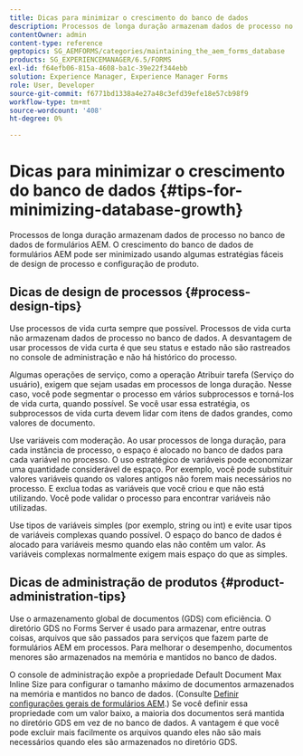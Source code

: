 ```yaml
---
title: Dicas para minimizar o crescimento do banco de dados
description: Processos de longa duração armazenam dados de processo no banco de dados de formulários AEM. O crescimento do banco de dados de formulários AEM pode ser minimizado usando algumas estratégias fáceis de design de processo e configuração de produto.
contentOwner: admin
content-type: reference
geptopics: SG_AEMFORMS/categories/maintaining_the_aem_forms_database
products: SG_EXPERIENCEMANAGER/6.5/FORMS
exl-id: f64efb06-815a-4608-ba1c-39e22f344ebb
solution: Experience Manager, Experience Manager Forms
role: User, Developer
source-git-commit: f6771bd1338a4e27a48c3efd39efe18e57cb98f9
workflow-type: tm+mt
source-wordcount: '408'
ht-degree: 0%

---
```


# Dicas para minimizar o crescimento do banco de dados {#tips-for-minimizing-database-growth}

Processos de longa duração armazenam dados de processo no banco de dados de formulários AEM. O crescimento do banco de dados de formulários AEM pode ser minimizado usando algumas estratégias fáceis de design de processo e configuração de produto.

## Dicas de design de processos {#process-design-tips}

Use processos de vida curta sempre que possível. Processos de vida curta não armazenam dados de processo no banco de dados. A desvantagem de usar processos de vida curta é que seu status e estado não são rastreados no console de administração e não há histórico do processo.

Algumas operações de serviço, como a operação Atribuir tarefa (Serviço do usuário), exigem que sejam usadas em processos de longa duração. Nesse caso, você pode segmentar o processo em vários subprocessos e torná-los de vida curta, quando possível. Se você usar essa estratégia, os subprocessos de vida curta devem lidar com itens de dados grandes, como valores de documento.

Use variáveis com moderação. Ao usar processos de longa duração, para cada instância de processo, o espaço é alocado no banco de dados para cada variável no processo. O uso estratégico de variáveis pode economizar uma quantidade considerável de espaço. Por exemplo, você pode substituir valores variáveis quando os valores antigos não forem mais necessários no processo. E exclua todas as variáveis que você criou e que não está utilizando. Você pode validar o processo para encontrar variáveis não utilizadas.

Use tipos de variáveis simples (por exemplo, string ou int) e evite usar tipos de variáveis complexas quando possível. O espaço do banco de dados é alocado para variáveis mesmo quando elas não contêm um valor. As variáveis complexas normalmente exigem mais espaço do que as simples.

## Dicas de administração de produtos {#product-administration-tips}

Use o armazenamento global de documentos (GDS) com eficiência. O diretório GDS no Forms Server é usado para armazenar, entre outras coisas, arquivos que são passados para serviços que fazem parte de formulários AEM em processos. Para melhorar o desempenho, documentos menores são armazenados na memória e mantidos no banco de dados.

O console de administração expõe a propriedade Default Document Max Inline Size para configurar o tamanho máximo de documentos armazenados na memória e mantidos no banco de dados. (Consulte [Definir configurações gerais de formulários AEM](/help/forms/using/admin-help/configure-general-aem-forms-settings.md#configure-general-aem-forms-settings).) Se você definir essa propriedade com um valor baixo, a maioria dos documentos será mantida no diretório GDS em vez de no banco de dados. A vantagem é que você pode excluir mais facilmente os arquivos quando eles não são mais necessários quando eles são armazenados no diretório GDS.
